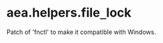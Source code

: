 <a name="aea.helpers.file_lock"></a>
# aea.helpers.file`_`lock

Patch of 'fnctl' to make it compatible with Windows.

